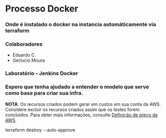 # Processo Docker

<h3>Onde é instalado o docker na instancia automáticamente via terraform</h3>

<h3>Colaboradores</h3>

- Eduardo C.
- Gerlucio Moura

<h3>Laboratório - Jenkins Docker</h3>

<h3>Espero que tenha ajudado a entender o modelo que serve como base para criar sua infra.</h3>

**NOTA**: Os recursos criados podem gerar em custos em sua conta da AWS. Considere excluir os recursos criados assim que os testes forem concluídos. Para obter mais informações, consulte [Definição de preço da AWS](https://aws.amazon.com/pricing/).

terraform destroy --auto-approve
